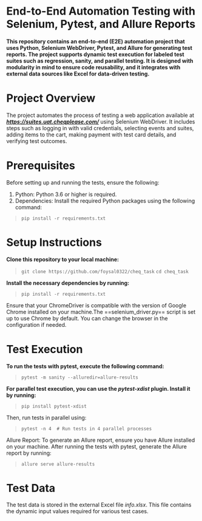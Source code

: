 # End-to-End Automation Testing with Selenium, Pytest, and Allure Reports
#### This repository contains an end-to-end (E2E) automation project that uses Python, Selenium WebDriver, Pytest, and Allure for generating test reports. The project supports dynamic test execution for labeled test suites such as regression, sanity, and parallel testing. It is designed with modularity in mind to ensure code reusability, and it integrates with external data sources like Excel for data-driven testing.





# Project Overview
The project automates the process of testing a web application available at ***https://suites.uat.cheqplease.com/*** using Selenium WebDriver. It includes steps such as logging in with valid credentials, selecting events and suites, adding items to the cart, making payment with test card details, and verifying test outcomes. 

# Prerequisites
Before setting up and running the tests, ensure the following:
1. Python: Python 3.6 or higher is required.
2. Dependencies: Install the required Python packages using the following command:
>``` pip install -r requirements.txt ```
# Setup Instructions
 **Clone this repository to your local machine:**
> ```git clone https://github.com/foysal0322/cheq_task```
```cd cheq_task```

**Install the necessary dependencies by running:**
>```pip install -r requirements.txt```

Ensure that your ChromeDriver is compatible with the version of Google Chrome installed on your machine.The ==selenium_driver.py== script is set up to use Chrome by default. You can change the browser in the configuration if needed.
# Test Execution
**To run the tests with pytest, execute the following command:**
> ```pytest -m sanity --alluredir=allure-results```

**For parallel test execution, you can use the _pytest-xdist_ plugin. Install it by running:**
>```pip install pytest-xdist```

Then, run tests in parallel using:
> ```pytest -n 4  # Run tests in 4 parallel processes```

Allure Report: To generate an Allure report, ensure you have Allure installed on your machine. 
After running the tests with pytest, generate the Allure report by running:
> ```allure serve allure-results```

# Test Data
The test data is stored in the external Excel file *info.xlsx*. This file contains the dynamic input values required for various test cases.





